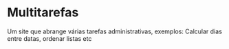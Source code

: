 # Multitarefas
Um site que abrange várias tarefas administrativas, exemplos: Calcular dias entre datas, ordenar listas etc
